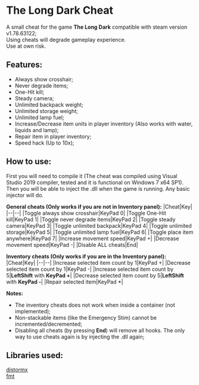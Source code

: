 # The Long Dark Cheat
A small cheat for the game **The Long Dark** compatible with steam version v1.78.63122;\
Using cheats will degrade gameplay experience.\
Use at own risk.

## Features:
- Always show crosshair;
- Never degrade items;
- One-Hit kill;
- Steady camera;
- Unlimited backpack weight;
- Unlimited storage weight;
- Unlimited lamp fuel;
- Increase/Decrease item units in player inventory (Also works with water, liquids and lamp);
- Repair item in player inventory;
- Speed hack (Up to 10x);

## How to use:
First you will need to compile it (The cheat was compiled using Visual Studio 2019 compiler, tested and it is functional on Windows 7 x64 SP1). Then you will be able to inject the .dll when the game is running. Any basic injector will do.

**General cheats (Only works if you are not in Inventory panel):**
|Cheat|Key|
|--|--|
|Toggle always show crosshair|KeyPad 0|
|Toggle One-Hit kill|KeyPad 1|
|Toggle never degrade items|KeyPad 2|
|Toggle steady camera|KeyPad 3|
|Toggle unlimited backpack|KeyPad 4|
|Toggle unlimited storage|KeyPad 5|
|Toggle unlimited lamp fuel|KeyPad 6|
|Toggle place item anywhere|KeyPad 7|
|Increase movement speed|KeyPad +|
|Decrease movement speed|KeyPad -|
|Disable ALL cheats|End|

**Inventory cheats (Only works if you are in the Inventory panel):**
|Cheat|Key|
|--|--|
|Increase selected item count by 1|KeyPad +|
|Decrease selected item count by 1|KeyPad -|
|Increase selected item count by 5|**LeftShift** with **KeyPad +**|
|Decrease selected item count by 5|**LeftShift** with **KeyPad -**|
|Repair selected item|KeyPad *|

**Notes:**
- The inventory cheats does not work when inside a container (not implemented);
- Non-stackable items (like the Emergency Stim) cannot be incremented/decremented;
- Disabling all cheats (by pressing **End**) will remove all hooks. The only way to use cheats again is by injecting the .dll again;

## Libraries used:
[distormx](https://github.com/gdabah/distormx)\
[fmt](https://github.com/fmtlib/fmt)
